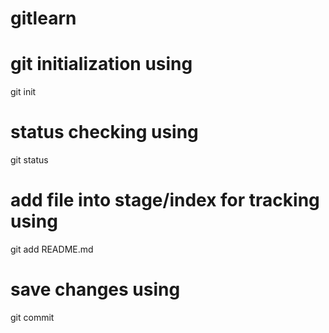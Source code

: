 # gitlearn
 
# git initialization using <init>
git init

# status checking using <status>
git status

# add file into stage/index for tracking using <add>
git add README.md

# save changes using <commit>
git commit